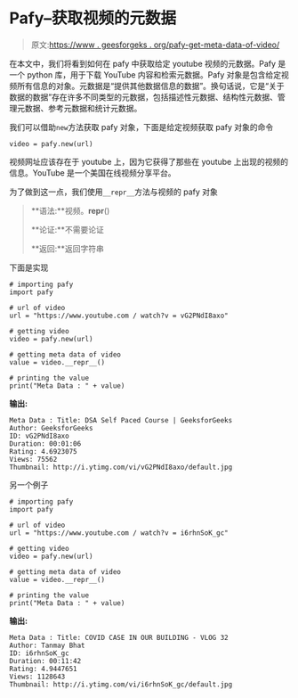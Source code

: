 # Pafy–获取视频的元数据

> 原文:[https://www . geesforgeks . org/pafy-get-meta-data-of-video/](https://www.geeksforgeeks.org/pafy-getting-meta-data-of-the-video/)

在本文中，我们将看到如何在 pafy 中获取给定 youtube 视频的元数据。Pafy 是一个 python 库，用于下载 YouTube 内容和检索元数据。Pafy 对象是包含给定视频所有信息的对象。元数据是“提供其他数据信息的数据”。换句话说，它是“关于数据的数据”存在许多不同类型的元数据，包括描述性元数据、结构性元数据、管理元数据、参考元数据和统计元数据。

我们可以借助`new`方法获取 pafy 对象，下面是给定视频获取 pafy 对象的命令

```
video = pafy.new(url)
```

视频网址应该存在于 youtube 上，因为它获得了那些在 youtube 上出现的视频的信息。YouTube 是一个美国在线视频分享平台。

为了做到这一点，我们使用`__repr__`方法与视频的 pafy 对象

> **语法:**视频。__repr__()
> 
> **论证:**不需要论证
> 
> **返回:**返回字符串

下面是实现

```
# importing pafy
import pafy 

# url of video 
url = "https://www.youtube.com / watch?v = vG2PNdI8axo"

# getting video
video = pafy.new(url) 

# getting meta data of video
value = video.__repr__()

# printing the value
print("Meta Data : " + value)
```

**输出:**

```
Meta Data : Title: DSA Self Paced Course | GeeksforGeeks
Author: GeeksforGeeks
ID: vG2PNdI8axo
Duration: 00:01:06
Rating: 4.6923075
Views: 75562
Thumbnail: http://i.ytimg.com/vi/vG2PNdI8axo/default.jpg

```

另一个例子

```
# importing pafy
import pafy 

# url of video 
url = "https://www.youtube.com / watch?v = i6rhnSoK_gc"

# getting video
video = pafy.new(url) 

# getting meta data of video
value = video.__repr__()

# printing the value
print("Meta Data : " + value)
```

**输出:**

```
Meta Data : Title: COVID CASE IN OUR BUILDING - VLOG 32
Author: Tanmay Bhat
ID: i6rhnSoK_gc
Duration: 00:11:42
Rating: 4.9447651
Views: 1128643
Thumbnail: http://i.ytimg.com/vi/i6rhnSoK_gc/default.jpg

```